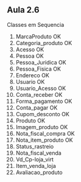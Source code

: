## Aula 2.6
Classes em Sequencia
1. MarcaProduto OK
2. Categoria_produto OK
3. Acesso OK
4. Pessoa OK
5. Pessoa_Juridica OK
6. Pessoa_Fisica OK
7. Endereco OK
8. Usuario OK
9. Usuario_Acesso OK
10. Conta_receber OK
11. Forma_pagamento OK
12. Conta_pagar OK
13. Cupom_desconto OK
14. Produto OK
15. Imagem_produto OK
16. Nota_fiscal_compra OK
17. Nota_item_produto OK
18. Status_rastreio
19. Nota_fiscal_venda
20. Vd_Cp-loja_virt
21. Item_venda_loja
22. Avaliacao_produto